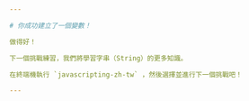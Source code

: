 ```yaml
---

# 你成功建立了一個變數！

做得好！

下一個挑戰練習，我們將學習字串（String）的更多知識。

在終端機執行 `javascripting-zh-tw` ，然後選擇並進行下一個挑戰吧！

---
```

